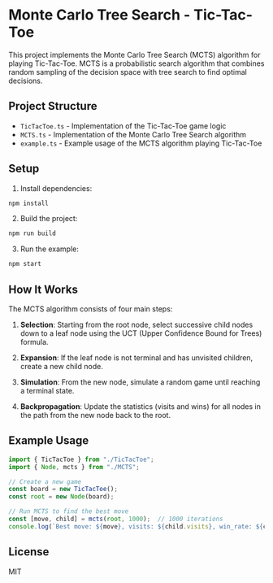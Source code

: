 # Monte Carlo Tree Search - Tic-Tac-Toe

This project implements the Monte Carlo Tree Search (MCTS) algorithm for playing Tic-Tac-Toe. MCTS is a probabilistic search algorithm that combines random sampling of the decision space with tree search to find optimal decisions.

## Project Structure

- `TicTacToe.ts` - Implementation of the Tic-Tac-Toe game logic
- `MCTS.ts` - Implementation of the Monte Carlo Tree Search algorithm
- `example.ts` - Example usage of the MCTS algorithm playing Tic-Tac-Toe

## Setup

1. Install dependencies:
```bash
npm install
```

2. Build the project:
```bash
npm run build
```

3. Run the example:
```bash
npm start
```

## How It Works

The MCTS algorithm consists of four main steps:

1. **Selection**: Starting from the root node, select successive child nodes down to a leaf node using the UCT (Upper Confidence Bound for Trees) formula.

2. **Expansion**: If the leaf node is not terminal and has unvisited children, create a new child node.

3. **Simulation**: From the new node, simulate a random game until reaching a terminal state.

4. **Backpropagation**: Update the statistics (visits and wins) for all nodes in the path from the new node back to the root.

## Example Usage

```typescript
import { TicTacToe } from "./TicTacToe";
import { Node, mcts } from "./MCTS";

// Create a new game
const board = new TicTacToe();
const root = new Node(board);

// Run MCTS to find the best move
const [move, child] = mcts(root, 1000);  // 1000 iterations
console.log(`Best move: ${move}, visits: ${child.visits}, win_rate: ${child.wins/child.visits}`);
```

## License

MIT 